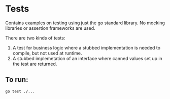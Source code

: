 # Tests
Contains examples on testing using just the go standard library. No mocking libraries or assertion frameworks are used.

There are two kinds of tests: 
1. A test for business logic where a stubbed implementation is needed to compile, but not used at runtime.
2. A stubbed implemetation of an interface where canned values set up in the test are returned.

## To run:
`go test ./...`